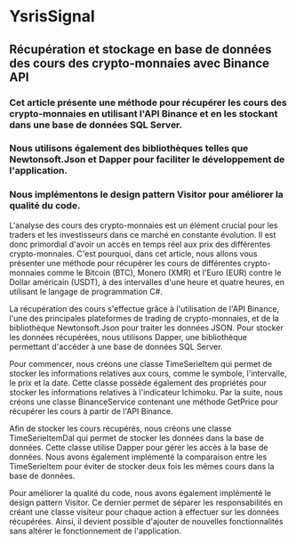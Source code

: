 # YsrisSignal 
## Récupération et stockage en base de données des cours des crypto-monnaies avec Binance API 
### Cet article présente une méthode pour récupérer les cours des crypto-monnaies en utilisant l'API Binance et en les stockant dans une base de données SQL Server. 
### Nous utilisons également des bibliothèques telles que Newtonsoft.Json et Dapper pour faciliter le développement de l'application. 
### Nous implémentons le design pattern Visitor pour améliorer la qualité du code.

L'analyse des cours des crypto-monnaies est un élément crucial pour les traders et les investisseurs dans ce marché en constante évolution. Il est donc primordial d'avoir un accès en temps réel aux prix des différentes crypto-monnaies. C'est pourquoi, dans cet article, nous allons vous présenter une méthode pour récupérer les cours de différentes crypto-monnaies comme le Bitcoin (BTC), Monero (XMR) et l'Euro (EUR) contre le Dollar américain (USDT), à des intervalles d'une heure et quatre heures, en utilisant le langage de programmation C#.

La récupération des cours s'effectue grâce à l'utilisation de l'API Binance, l'une des principales plateformes de trading de crypto-monnaies, et de la bibliothèque Newtonsoft.Json pour traiter les données JSON. Pour stocker les données récupérées, nous utilisons Dapper, une bibliothèque permettant d'accéder à une base de données SQL Server.

Pour commencer, nous créons une classe TimeSerieItem qui permet de stocker les informations relatives aux cours, comme le symbole, l'intervalle, le prix et la date. Cette classe possède également des propriétés pour stocker les informations relatives à l'indicateur Ichimoku. Par la suite, nous créons une classe BinanceService contenant une méthode GetPrice pour récupérer les cours à partir de l'API Binance.

Afin de stocker les cours récupérés, nous créons une classe TimeSerieItemDal qui permet de stocker les données dans la base de données. Cette classe utilise Dapper pour gérer les accès à la base de données. Nous avons également implémenté la comparaison entre les TimeSerieItem pour éviter de stocker deux fois les mêmes cours dans la base de données.

Pour améliorer la qualité du code, nous avons également implémenté le design pattern Visitor. Ce dernier permet de séparer les responsabilités en créant une classe visiteur pour chaque action à effectuer sur les données récupérées. Ainsi, il devient possible d'ajouter de nouvelles fonctionnalités sans altérer le fonctionnement de l'application.
